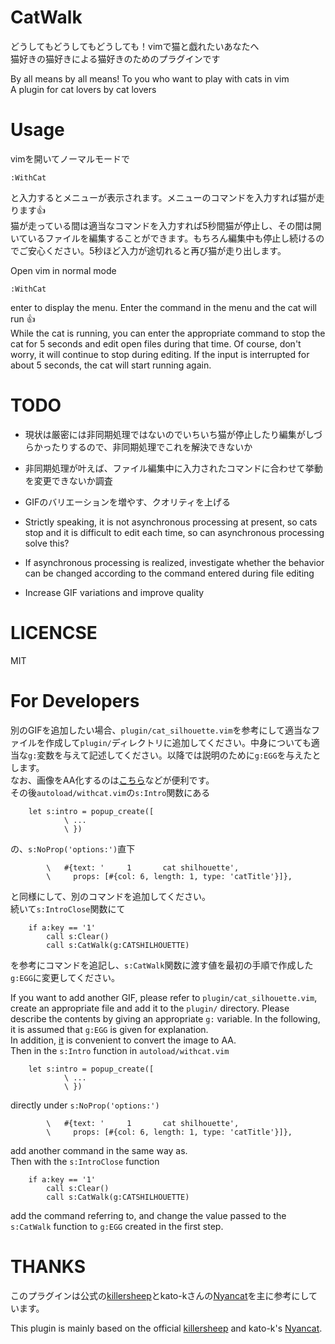 # CatWalk
どうしてもどうしてもどうしても！vimで猫と戯れたいあなたへ  
猫好きの猫好きによる猫好きのためのプラグインです

By all means by all means! To you who want to play with cats in vim  
A plugin for cat lovers by cat lovers

# Usage
vimを開いてノーマルモードで

```console
:WithCat
```

と入力するとメニューが表示されます。メニューのコマンドを入力すれば猫が走ります👍  
猫が走っている間は適当なコマンドを入力すれば5秒間猫が停止し、その間は開いているファイルを編集することができます。もちろん編集中も停止し続けるのでご安心ください。5秒ほど入力が途切れると再び猫が走り出します。


Open vim in normal mode

```console
:WithCat
```

enter to display the menu. Enter the command in the menu and the cat will run 👍  
While the cat is running, you can enter the appropriate command to stop the cat for 5 seconds and edit open files during that time. Of course, don't worry, it will continue to stop during editing. If the input is interrupted for about 5 seconds, the cat will start running again.

# TODO
- 現状は厳密には非同期処理ではないのでいちいち猫が停止したり編集がしづらかったりするので、非同期処理でこれを解決できないか
- 非同期処理が叶えば、ファイル編集中に入力されたコマンドに合わせて挙動を変更できないか調査
- GIFのバリエーションを増やす、クオリティを上げる


- Strictly speaking, it is not asynchronous processing at present, so cats stop and it is difficult to edit each time, so can asynchronous processing solve this?
- If asynchronous processing is realized, investigate whether the behavior can be changed according to the command entered during file editing
- Increase GIF variations and improve quality

# LICENCSE
MIT

# For Developers
別のGIFを追加したい場合、`plugin/cat_silhouette.vim`を参考にして適当なファイルを作成して`plugin/`ディレクトリに追加してください。中身についても適当な`g:`変数を与えて記述してください。以降では説明のために`g:EGG`を与えたとします。  
なお、画像をAA化するのは[こちら](http://www.glassgiant.com/ascii/)などが便利です。  
その後`autoload/withcat.vim`の`s:Intro`関数にある

```withcat.vim
    let s:intro = popup_create([
            \ ...
            \ })
```

の、`s:NoProp('options:')`直下

```withcat.vim
        \   #{text: '     1       cat shilhouette',
        \     props: [#{col: 6, length: 1, type: 'catTitle'}]},
```

と同様にして、別のコマンドを追加してください。  
続いて`s:IntroClose`関数にて

```withcat.vim
    if a:key == '1'
        call s:Clear()
        call s:CatWalk(g:CATSHILHOUETTE)
```

を参考にコマンドを追記し、`s:CatWalk`関数に渡す値を最初の手順で作成した`g:EGG`に変更してください。


If you want to add another GIF, please refer to `plugin/cat_silhouette.vim`, create an appropriate file and add it to the `plugin/` directory. Please describe the contents by giving an appropriate `g:` variable. In the following, it is assumed that `g:EGG` is given for explanation.  
In addition, [it](http://www.glassgiant.com/ascii/) is convenient to convert the image to AA.  
Then in the `s:Intro` function in `autoload/withcat.vim`

```withcat.vim
    let s:intro = popup_create([
            \ ...
            \ })
```

directly under `s:NoProp('options:')`

```withcat.vim
        \   #{text: '     1       cat shilhouette',
        \     props: [#{col: 6, length: 1, type: 'catTitle'}]},
```

add another command in the same way as.  
Then with the `s:IntroClose` function

```withcat.vim
    if a:key == '1'
        call s:Clear()
        call s:CatWalk(g:CATSHILHOUETTE)
```

add the command referring to, and change the value passed to the `s:CatWalk` function to `g:EGG` created in the first step.

# THANKS
このプラグインは公式の[killersheep](https://github.com/vim/killersheep)とkato-kさんの[Nyancat](https://github.com/kato-k/nyancat.vim)を主に参考にしています。


This plugin is mainly based on the official [killersheep](https://github.com/vim/killersheep) and kato-k's [Nyancat](https://github.com/kato-k/nyancat.vim).

